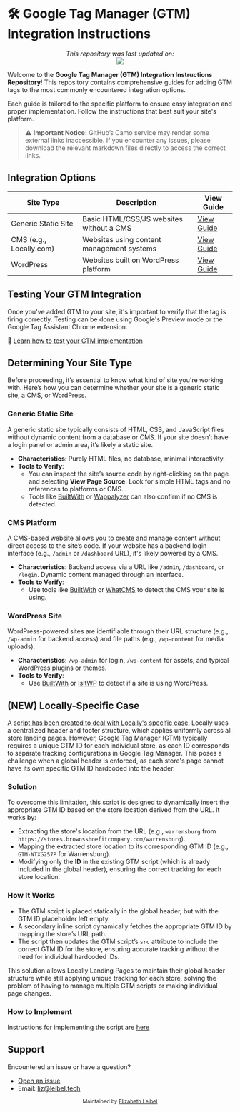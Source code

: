 # 🛠️ Google Tag Manager (GTM) Integration Instructions

<p align="center">
  <i>This repository was last updated on:</i> <br>
  <img src="https://img.shields.io/github/last-commit/EleibelIU/GTM-Instructions.svg">
</p>


Welcome to the **Google Tag Manager (GTM) Integration Instructions Repository**! This repository contains comprehensive guides for adding GTM tags to the most commonly encountered integration options. 

Each guide is tailored to the specific platform to ensure easy integration and proper implementation. Follow the instructions that best suit your site's platform.

> ⚠️ **Important Notice:** GitHub’s Camo service may render some external links inaccessible. If you encounter any issues, please download the relevant markdown files directly to access the correct links.

## Integration Options

| Site Type | Description | View Guide |
|-----------|-------------|------------|
| Generic Static Site | Basic HTML/CSS/JS websites without a CMS | [View Guide](Generic.md) |
| CMS (e.g., Locally.com) | Websites using content management systems | [View Guide](CMS.md) |
| WordPress | Websites built on WordPress platform | [View Guide](Wp.md) |


## Testing Your GTM Integration

Once you've added GTM to your site, it's important to verify that the tag is firing correctly. Testing can be done using Google's Preview mode or the Google Tag Assistant Chrome extension. 

🔗 [Learn how to test your GTM implementation](test.md)


## Determining Your Site Type

Before proceeding, it’s essential to know what kind of site you're working with. Here’s how you can determine whether your site is a generic static site, a CMS, or WordPress.

### **Generic Static Site**
A generic static site typically consists of HTML, CSS, and JavaScript files without dynamic content from a database or CMS. If your site doesn’t have a login panel or admin area, it’s likely a static site.
- **Characteristics**: Purely HTML files, no database, minimal interactivity.
- **Tools to Verify**: 
  - You can inspect the site’s source code by right-clicking on the page and selecting **View Page Source**. Look for simple HTML tags and no references to platforms or CMS.
  - Tools like [BuiltWith](https://builtwith.com/) or [Wappalyzer](https://www.wappalyzer.com/) can also confirm if no CMS is detected.

### CMS Platform
A CMS-based website allows you to create and manage content without direct access to the site’s code. If your website has a backend login interface (e.g., `/admin` or `/dashboard` URL), it's likely powered by a CMS.
- **Characteristics**: Backend access via a URL like `/admin`, `/dashboard`, or `/login`. Dynamic content managed through an interface.
- **Tools to Verify**:
  - Use tools like [BuiltWith](https://builtwith.com/) or [WhatCMS](https://whatcms.org/) to detect the CMS your site is using.

### **WordPress Site**
WordPress-powered sites are identifiable through their URL structure (e.g., `/wp-admin` for backend access) and file paths (e.g., `/wp-content` for media uploads).
- **Characteristics**: `/wp-admin` for login, `/wp-content` for assets, and typical WordPress plugins or themes.
- **Tools to Verify**: 
  - Use [BuiltWith](https://builtwith.com/) or [IsItWP](https://www.isitwp.com/) to detect if a site is using WordPress.



## (NEW) Locally-Specific Case
A [script has been created to deal with Locally's specific case](locally.js). Locally uses a centralized header and footer structure, which applies uniformly across all store landing pages. However, Google Tag Manager (GTM) typically requires a unique GTM ID for each individual store, as each ID corresponds to separate tracking configurations in Google Tag Manager. This poses a challenge when a global header is enforced, as each store's page cannot have its own specific GTM ID hardcoded into the header.

### Solution
To overcome this limitation, this script is designed to dynamically insert the appropriate GTM ID based on the store location derived from the URL. It works by:
- Extracting the store's location from the URL (e.g., `warrensburg` from `https://stores.brownsshoefitcompany.com/warrensburg`).
- Mapping the extracted store location to its corresponding GTM ID (e.g., `GTM-NTXG257P` for Warrensburg).
- Modifying only the **ID** in the existing GTM script (which is already included in the global header), ensuring the correct tracking for each store location.

### How It Works
- The GTM script is placed statically in the global header, but with the GTM ID placeholder left empty.
- A secondary inline script dynamically fetches the appropriate GTM ID by mapping the store’s URL path.
- The script then updates the GTM script’s `src` attribute to include the correct GTM ID for the store, ensuring accurate tracking without the need for individual hardcoded IDs.

This solution allows Locally Landing Pages to maintain their global header structure while still applying unique tracking for each store, solving the problem of having to manage multiple GTM scripts or making individual page changes.

### How to Implement 
Instructions for implementing the script are [here](locally.md)
## Support

Encountered an issue or have a question?

- [Open an issue](https://github.com/EleibelIU/GTM-Instructions/issues/new)
- Email: liz@leibel.tech

<p align="center">
  <small>Maintained by <a href="https://github.com/EleibelIU">Elizabeth Leibel</a></small>
</p>